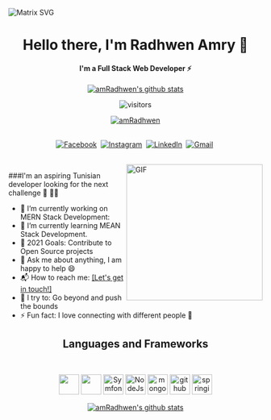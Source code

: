 ![Matrix SVG](https://data.whicdn.com/images/350989652/original.gif)
  <h1 align="center"><b>Hello there, I'm Radhwen Amry 👋</b></h1>
</p>
<h4 align="center"><b>I'm a Full Stack Web Developer ⚡</b></h4>
<p align="center">
  <a href="https://github.com/amRadhwen">
    <img src="https://github-readme-stats.vercel.app/api?username=amRadhwen&count_private=true&hide_border=true&show_icons=true&theme=radical" alt="amRadhwen's github stats">
  </a>
</p>

<p align="center">
    <img align="center" alt="visitors" src="https://amradhwen.github.io/portfolio" />
</p>

  <p align="center"> <a href="https://github.com/ryo-ma/github-profile-trophy">
  <img src="https://hacked-github-stat-trophies.vercel.app/?username=amRadhwen&column=8&row=1&margin-w=15&margin-h=15&theme=radical" alt="amRadhwen" /></a> </p>

<p align="center">
<br>
<a href="https://www.facebook.com/lifeisbada/"><img src="https://img.shields.io/badge/facebook-%231877F2.svg?&style=for-the-badge&logo=facebook&logoColor=white" alt="Facebook" /></a>&nbsp;
<a href="https://www.instagram.com/am_radhwen/"><img src="https://img.shields.io/badge/instagram-%23E4405F.svg?&style=for-the-badge&logo=instagram&logoColor=white" alt="Instagram" /></a>&nbsp;
<a href="https://www.linkedin.com/in/radhwen-amri-9239b8209"><img src="https://img.shields.io/badge/linkedin-%230077B5.svg?&style=for-the-badge&logo=linkedin&logoColor=white" alt="LinkedIn" /></a>&nbsp;
<a href="mailto:radhweneamri9631@gmail.com?subject=Hi%20Radhwen"><img src="https://img.shields.io/badge/gmail-%23D14836.svg?&style=for-the-badge&logo=gmail&logoColor=white" alt="Gmail"/></a>&nbsp;
<!--<a href="https://kkvanonymous.github.io/"><img alt="Website" src="https://amradhwen.github.io/portfolio"></a>-->
</p>

<br>

<img align="right" height="270px" alt="GIF" src="https://i.pinimg.com/originals/e4/26/70/e426702edf874b181aced1e2fa5c6cde.gif" />

###I'm an aspiring Tunisian  developer looking for the next challenge  👋 👋😊

- 🔭 I’m currently working on MERN Stack Development:
- 🌱 I’m currently learning MEAN Stack Development.
- 🥅 2021 Goals: Contribute to Open Source projects
- 💬 Ask me about anything, I am happy to help :smile:
- 📬 How to reach me: <a href="https://www.linkedin.com/in/radhwen-amri-9239b8209">[Let's get in touch!]</a>
- 🧗 I try to: Go beyond and push the bounds
- ⚡ Fun fact: I love connecting with different people :raised_hands:

<h2 align="center">Languages and Frameworks</h2>
<br>

<p align="center">
  <img src="https://www.vectorlogo.zone/logos/angular/angular-icon.svg" width="40" height="40"/>
  <img src="https://www.vectorlogo.zone/logos/reactjs/reactjs-icon.svg" width="40" height="40"/> 
  <img src="https://images.seeklogo.com/logo-png/27/1/symfony-logo-png_seeklogo-273941.png" alt="Symfony" width="40" height="40"/>
  <img src="https://images.seeklogo.com/logo-png/32/1/node-node-js-logo-png_seeklogo-320102.png" alt="NodeJs" width="40" height="40"/>
  <img src="https://www.vectorlogo.zone/logos/mongodb/mongodb-icon.svg" alt="mongo" width="40" height="40"/>

  
  <img src="https://www.vectorlogo.zone/logos/github/github-tile.svg" alt="github" width="40" height="40"/> 
    <img src="https://www.vectorlogo.zone/logos/springio/springio-icon.svg" alt="springio" width="40" height="40"/> 

 </p>

<p align="center">
   <a href="https://github.com/amRadhwen">
    <img src="https://github-readme-stats.vercel.app/api/top-langs/?username=amRadhwen&layout=compact&hide_border=true&show_icons=true&count_private=true&theme=radical" alt="amRadhwen's github stats">
  </a>
</p>

